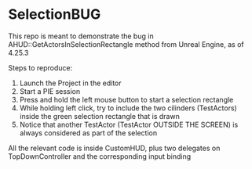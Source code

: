 # SelectionBUG

This repo is meant to demonstrate the bug in AHUD::GetActorsInSelectionRectangle method from Unreal Engine, as of 4.25.3

Steps to reproduce:

1) Launch the Project in the editor
2) Start a PIE session
3) Press and hold the left mouse button to start a selection rectangle
4) While holding left click, try to include the two cilinders (TestActors) inside the green selection rectangle that is drawn
5) Notice that another TestActor (TestActor OUTSIDE THE SCREEN) is always considered as part of the selection

All the relevant code is inside CustomHUD, plus two delegates on TopDownController and the corresponding input binding
